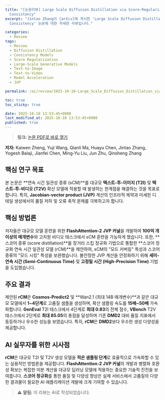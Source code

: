 ```yaml
---
title: "[논문리뷰] Large Scale Diffusion Distillation via Score-Regularized Continuous-Time
  Consistency"
excerpt: "Jintao Zhang이 [arXiv]에 게시한 'Large Scale Diffusion Distillation via Score-Regularized Continuous-Time
  Consistency' 논문에 대한 자세한 리뷰입니다."

categories:
  - Review
tags:
  - Review
  - Diffusion Distillation
  - Consistency Models
  - Score Regularization
  - Large-Scale Generative Models
  - Text-to-Image
  - Text-to-Video
  - Model Acceleration
  - JVP

permalink: /ai/review/2025-10-10-Large_Scale_Diffusion_Distillation_via_Score-Regularized_Continuous-Time_Consistency/

toc: true
toc_sticky: true

date: 2025-10-10 13:53:45+0900
last_modified_at: 2025-10-10 13:53:45+0900
published: true
---
```

> **링크:** [논문 PDF로 바로 열기](https://arxiv.org/abs/2510.08431)

**저자:** Kaiwen Zheng, Yuji Wang, Qianli Ma, Huayu Chen, Jintao Zhang, Yogesh Balaji, Jianfei Chen, Ming-Yu Liu, Jun Zhu, Qinsheng Zhang



## 핵심 연구 목표
본 논문은 **연속 시간 일관성 증류 (sCM)**를 대규모 **텍스트-투-이미지 (T2I)** 및 **텍스트-투-비디오 (T2V)** 확산 모델에 적용할 때 발생하는 한계점을 해결하는 것을 목표로 합니다. 특히, **Jacobian-vector product (JVP)** 계산의 인프라적 제약과 미세한 디테일 생성에서의 품질 저하 및 오류 축적 문제를 극복하고자 합니다.

## 핵심 방법론
저자들은 대규모 모델 훈련을 위한 **FlashAttention-2 JVP 커널**을 개발하여 **100억 개 이상의 매개변수**와 고차원 비디오 태스크에서 sCM 훈련을 가능하게 했습니다. 또한, **스코어 증류 (score distillation)**를 장거리 스킵 정규화 기법으로 통합한 **스코어 정규화 연속 시간 일관성 모델 (rCM)**을 제안하여, sCM의 "모드 커버링" 특성과 스코어 증류의 "모드 시킹" 특성을 보완했습니다. 불안정한 JVP 계산을 안정화하기 위해 **세미-연속 시간 (Semi-Continuous Time)** 및 **고정밀 시간 (High-Precision Time)** 기법을 도입했습니다.

## 주요 결과
제안된 **rCM**은 **Cosmos-Predict2** 및 **Wan2.1 (최대 14B 매개변수)**과 같은 대규모 모델에서 **1~4단계**로 고품질 샘플을 생성하며, 확산 샘플링 속도를 **15배~50배** 가속화합니다. **GenEval** T2I 태스크에서 4단계로 **최대 0.83**의 전체 점수, **VBench** T2V 태스크에서 2단계로 **최대 85.05**의 총점을 달성하며 기존 **DMD2** 대비 품질 지표에서 동등하거나 우수한 성능을 보였습니다. 특히, **rCM**은 **DMD2**보다 우수한 생성 다양성을 제공합니다.

## AI 실무자를 위한 시사점
**rCM**은 대규모 T2I 및 T2V 생성 모델을 **적은 샘플링 단계**로 효율적으로 가속화할 수 있는 실용적인 방법론을 제공합니다. **FlashAttention-2 JVP 커널**의 개발과 병렬화 호환성 확보는 복잡한 미분 계산을 대규모 딥러닝 모델에 적용하는 중요한 기술적 진전을 보여줍니다. **스코어 정규화**를 통한 품질 및 다양성 향상은 실제 서비스에서 고품질의 다양한 결과물이 필요한 AI 애플리케이션 개발에 크게 기여할 수 있습니다.

> ⚠️ **알림:** 이 리뷰는 AI로 작성되었습니다.